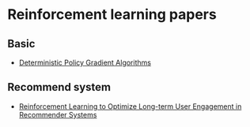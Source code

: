 # Reinforcement learning papers

## Basic 
* [Deterministic Policy Gradient Algorithms]()

## Recommend system
* [Reinforcement Learning to Optimize Long-term User Engagement in Recommender Systems](http://export.arxiv.org/pdf/1902.05570)
